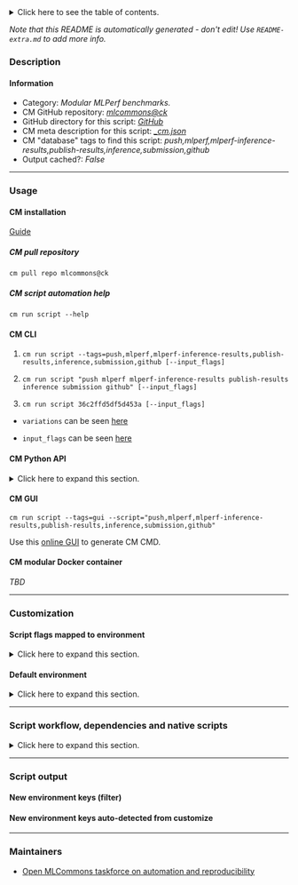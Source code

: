 <details>
<summary>Click here to see the table of contents.</summary>

* [Description](#description)
* [Information](#information)
* [Usage](#usage)
  * [ CM installation](#cm-installation)
  * [ CM script automation help](#cm-script-automation-help)
  * [ CM CLI](#cm-cli)
  * [ CM Python API](#cm-python-api)
  * [ CM GUI](#cm-gui)
  * [ CM modular Docker container](#cm-modular-docker-container)
* [Customization](#customization)
  * [ Script flags mapped to environment](#script-flags-mapped-to-environment)
  * [ Default environment](#default-environment)
* [Script workflow, dependencies and native scripts](#script-workflow-dependencies-and-native-scripts)
* [Script output](#script-output)
* [New environment keys (filter)](#new-environment-keys-(filter))
* [New environment keys auto-detected from customize](#new-environment-keys-auto-detected-from-customize)
* [Maintainers](#maintainers)

</details>

*Note that this README is automatically generated - don't edit! Use `README-extra.md` to add more info.*

### Description

#### Information

* Category: *Modular MLPerf benchmarks.*
* CM GitHub repository: *[mlcommons@ck](https://github.com/mlcommons/ck/tree/master/cm-mlops)*
* GitHub directory for this script: *[GitHub](https://github.com/mlcommons/ck/tree/master/cm-mlops/script/push-mlperf-inference-results-to-github)*
* CM meta description for this script: *[_cm.json](_cm.json)*
* CM "database" tags to find this script: *push,mlperf,mlperf-inference-results,publish-results,inference,submission,github*
* Output cached?: *False*
___
### Usage

#### CM installation

[Guide](https://github.com/mlcommons/ck/blob/master/docs/installation.md)

##### CM pull repository

```cm pull repo mlcommons@ck```

##### CM script automation help

```cm run script --help```

#### CM CLI

1. `cm run script --tags=push,mlperf,mlperf-inference-results,publish-results,inference,submission,github [--input_flags]`

2. `cm run script "push mlperf mlperf-inference-results publish-results inference submission github" [--input_flags]`

3. `cm run script 36c2ffd5df5d453a [--input_flags]`

* `variations` can be seen [here](#variations)

* `input_flags` can be seen [here](#script-flags-mapped-to-environment)

#### CM Python API

<details>
<summary>Click here to expand this section.</summary>

```python

import cmind

r = cmind.access({'action':'run'
                  'automation':'script',
                  'tags':'push,mlperf,mlperf-inference-results,publish-results,inference,submission,github'
                  'out':'con',
                  ...
                  (other input keys for this script)
                  ...
                 })

if r['return']>0:
    print (r['error'])

```

</details>


#### CM GUI

```cm run script --tags=gui --script="push,mlperf,mlperf-inference-results,publish-results,inference,submission,github"```

Use this [online GUI](https://cKnowledge.org/cm-gui/?tags=push,mlperf,mlperf-inference-results,publish-results,inference,submission,github) to generate CM CMD.

#### CM modular Docker container

*TBD*

___
### Customization


#### Script flags mapped to environment
<details>
<summary>Click here to expand this section.</summary>

* `--commit_message=value`  &rarr;  `CM_MLPERF_RESULTS_REPO_COMMIT_MESSAGE=value`
* `--repo_url=value`  &rarr;  `CM_MLPERF_RESULTS_GIT_REPO_URL=value`
* `--submission_dir=value`  &rarr;  `CM_MLPERF_SUBMISSION_DIR=value`

**Above CLI flags can be used in the Python CM API as follows:**

```python
r=cm.access({... , "commit_message":...}
```

</details>

#### Default environment

<details>
<summary>Click here to expand this section.</summary>

These keys can be updated via `--env.KEY=VALUE` or `env` dictionary in `@input.json` or using script flags.

* CM_MLPERF_RESULTS_GIT_REPO_URL: `https://github.com/ctuning/mlperf_inference_submissions_v3.0`

</details>

___
### Script workflow, dependencies and native scripts

<details>
<summary>Click here to expand this section.</summary>

  1. ***Read "deps" on other CM scripts from [meta](https://github.com/mlcommons/ck/tree/master/cm-mlops/script/push-mlperf-inference-results-to-github/_cm.json)***
     * get,python3
       * CM names: `--adr.['python3', 'python']...`
       - CM script: [get-python3](https://github.com/mlcommons/ck/tree/master/cm-mlops/script/get-python3)
     * get,generic-sys-util,_rsync
       - CM script: [get-generic-sys-util](https://github.com/mlcommons/ck/tree/master/cm-mlops/script/get-generic-sys-util)
  1. ***Run "preprocess" function from [customize.py](https://github.com/mlcommons/ck/tree/master/cm-mlops/script/push-mlperf-inference-results-to-github/customize.py)***
  1. ***Read "prehook_deps" on other CM scripts from [meta](https://github.com/mlcommons/ck/tree/master/cm-mlops/script/push-mlperf-inference-results-to-github/_cm.json)***
     * get,git,repo
       * CM names: `--adr.['get-git-repo']...`
       - CM script: [get-git-repo](https://github.com/mlcommons/ck/tree/master/cm-mlops/script/get-git-repo)
  1. ***Run native script if exists***
     * [run.sh](https://github.com/mlcommons/ck/tree/master/cm-mlops/script/push-mlperf-inference-results-to-github/run.sh)
  1. Read "posthook_deps" on other CM scripts from [meta](https://github.com/mlcommons/ck/tree/master/cm-mlops/script/push-mlperf-inference-results-to-github/_cm.json)
  1. ***Run "postrocess" function from [customize.py](https://github.com/mlcommons/ck/tree/master/cm-mlops/script/push-mlperf-inference-results-to-github/customize.py)***
  1. Read "post_deps" on other CM scripts from [meta](https://github.com/mlcommons/ck/tree/master/cm-mlops/script/push-mlperf-inference-results-to-github/_cm.json)
</details>

___
### Script output
#### New environment keys (filter)

#### New environment keys auto-detected from customize

___
### Maintainers

* [Open MLCommons taskforce on automation and reproducibility](https://github.com/mlcommons/ck/blob/master/docs/taskforce.md)